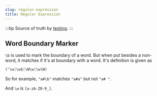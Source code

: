 ```yaml
---
slug: regular-expression
title: Regular Expression
---
```


:::tip
Source of truth by [testing](https://www.regex101.com).
:::

## Word Boundary Marker

`\b` is used to mark the boundary of a word. But when put besides a non-word, it matches if it's at boundary with a word. It's definition is given as

```python
(^\w|\w$|\W\w|\w\W)
```

So for example, `"a#\b"` matches `"a#a"` but not `"a# "`.

And `\w` is `[a-zA-Z0-9_]`.
